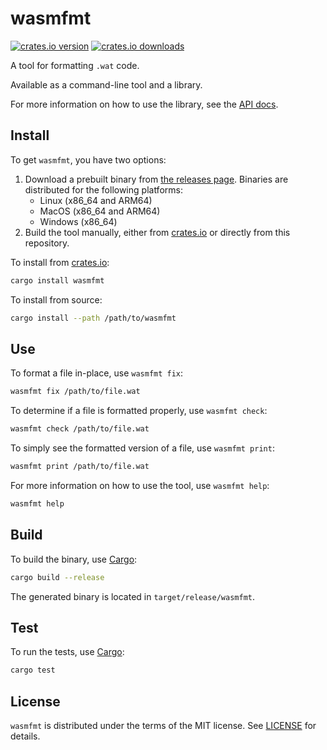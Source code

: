 # wasmfmt

[![crates.io version][cratesio-version]][cratesio-crate] [![crates.io downloads][cratesio-downloads]][cratesio-crate]

A tool for formatting `.wat` code.

Available as a command-line tool and a library.

For more information on how to use the library, see the [API docs][docsrs-crate].

## Install

To get `wasmfmt`, you have two options:

1. Download a prebuilt binary from [the releases page][releases]. Binaries are distributed for the following platforms:
    - Linux (x86_64 and ARM64)
    - MacOS (x86_64 and ARM64)
    - Windows (x86_64)
2. Build the tool manually, either from [crates.io][cratesio] or directly from this repository.

To install from [crates.io][cratesio-crate]:

```sh
cargo install wasmfmt
```

To install from source:

```sh
cargo install --path /path/to/wasmfmt
```

## Use

To format a file in-place, use `wasmfmt fix`:

```sh
wasmfmt fix /path/to/file.wat
```

To determine if a file is formatted properly, use `wasmfmt check`:

```sh
wasmfmt check /path/to/file.wat
```

To simply see the formatted version of a file, use `wasmfmt print`:

```sh
wasmfmt print /path/to/file.wat
```

For more information on how to use the tool, use `wasmfmt help`:
```sh
wasmfmt help
```

## Build

To build the binary, use [Cargo][cargo]:

```sh
cargo build --release
```

The generated binary is located in `target/release/wasmfmt`.


## Test

To run the tests, use [Cargo][cargo]:

```sh
cargo test
```

## License

`wasmfmt` is distributed under the terms of the MIT license. See [LICENSE](LICENSE) for details.

[docsrs-crate]: https://docs.rs/wasmfmt
[cratesio]: https://crates.io
[cratesio-crate]: https://crates.io/crates/wasmfmt
[cratesio-version]: https://img.shields.io/crates/v/wasmfmt
[cratesio-downloads]: https://img.shields.io/crates/d/wasmfmt
[cargo]: https://github.com/rust-lang/cargo
[releases]: https://github.com/philipahlberg/wasmfmt/releases
